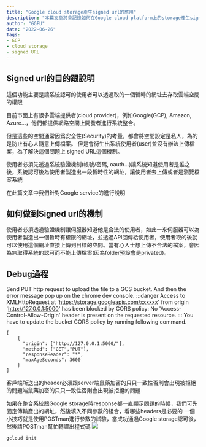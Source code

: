 ```yaml
---
title: "Google cloud storage產生signed url的應用"
description: "本篇文章將會記錄如何在Google cloud platform上的storage產生signed url提供給使用者暫時的檔案存取權限"
author: "GGFU"
date: "2022-06-26"
Tags: 
- GCP
- cloud storage
- signed URL
---
```


## Signed url的目的跟說明
這個功能主要是讓系統認可的使用者可以透過取的一個暫時的網址去存取雲端空間的權限

目前市面上有很多雲端提供者(cloud provider)，例如Google(GCP), Amazon, Azure...，他們都提供網路空間上開發者進行系統整合。

但是這些的空間通常因爲安全性(Security)的考量，都會將空間設定是私人，為的是防止有心人隨意上傳檔案。 但是會衍生出系統使用者(user)並沒有辦法上傳檔案，為了解決這個問題上 signed URL這個機制。

使用者必須先透過系統驗證機制(帳號/密碼, oauth...)讓系統知道使用者是誰之後，系統認可後為使用者製造出一段暫時性的網址，讓使用者去上傳或者是瀏覽檔案系統

在此篇文章中我們針對Google service的進行說明

## 如何做到Signed url的機制
使用者必須透過驗證機制讓伺服器知道他是合法的使用者，如此一來伺服器可以為使用者製造出一個暫時有權限的網址，並透過API回傳給使用者，使用者取的後就可以使用這個網址直接上傳到目標的空間。當有心人士想上傳不合法的檔案，會因為無取得系統的認可而不能上傳檔案(因為folder預設會是privated)。

## Debug過程
Send PUT http request to upload the file to a GCS bucket. And then the error message pop up on the chrome dev console.
:::danger
Access to XMLHttpRequest at 'https://storage.googleapis.com/xxxxxx' from origin 'http://127.0.0.1:5000' has been blocked by CORS policy: No 'Access-Control-Allow-Origin' header is present on the requested resource.
:::
You have to update the bucket CORS policy by running following command.


```json=
[
    {
      "origin": ["http://127.0.0.1:5000/"],
      "method": ["GET","PUT"],
      "responseHeader": "*",
      "maxAgeSeconds": 3600
    }
]
```

客戶端所送出的header必須跟server端鼠藥加密的只只一致性否則會出現被拒絕的問題端鼠藥加密的只只一致性否則會出現被拒絕的問題


如果在整合系統跟Google storage時response都一直顯示問題的時候，我們可先固定傳輸產出的網址，然後填入不同參數的組合，看哪些headers是必要的
一個小技巧就是使用POSTman進行參數的試驗，當成功通過Google storage認可後，然後請POSTman幫忙轉譯出程式碼
![](https://i.imgur.com/bFkKtMC.png)




```shell=
gcloud init
```
